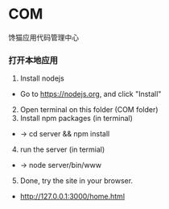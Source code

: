 # COM
馋猫应用代码管理中心

### 打开本地应用

1. Install nodejs
  * Go to https://nodejs.org, and click "Install"
2. Open terminal on this folder (COM folder)
3. Install npm packages (in terminal)
  * -> cd server && npm install
4. run the server (in termial)
  * -> node server/bin/www
5. Done, try the site in your browser.
  * http://127.0.0.1:3000/home.html

